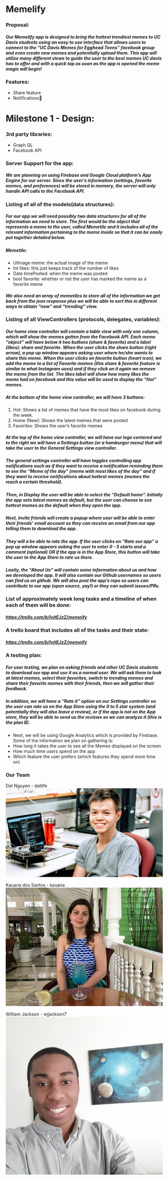 # Memelify



### Proposal:

##### Our Memelify app is designed to bring the hottest trendiest memes to UC Davis students using an easy to use interface that allows users to connect to the “UC Davis Memes for Egghead Teens” facebook group and even create new memes and potentially upload them. This app will utilize many different views to guide the user to the best memes UC davis has to offer and with a quick tap as soon as the app is opened the meme magic will begin!

### Features:
- Share feature
- Notifications

# Milestone 1 - Design:


### 3rd party libraries:
- Graph QL
- Facebook API

### Server Support for the app:
##### We are planning on using Firebase and Google Cloud platform’s App Engine for our server. Since the user’s information (settings, favorite memes, and preferences) will be stored in memory, the server will only handle API calls to the Facebook API.

### Listing of all of the models(data structures):
##### For our app we will need possibly two data structures for all of the information we need to store. The first would be the object that represents a meme to the user, called Memetile and it includes all of the relevant information pertaining to the meme inside so that it can be easily put together detailed below.
##### Memetile: 
- UIImage meme: the actual image of the meme
- Int likes: this just keeps track of the number of likes
- Date timePosted: when the meme was posted
- bool favorite: whether or not the user has marked the meme as a favorite meme

##### We also need an array of memetiles to store all of the information we get back from the json response plus we will be able to sort this in different ways to obtain “new” and “trending” view.

### Listing of all ViewControllers (protocols, delegates, variables):

##### Our home view controller will contain a table view with only one column, which will show the memes gotten from the Facebook API. Each meme “object” will have below it two buttons (share & favorite) and a label (likes): share and favorite. When the user clicks the share button (right arrow), a pop up window appears asking user where he/she wants to share this meme. When the user clicks on favorite button (heart icon), we add the meme to a list of Favorite memes (this share & favorite feature is similar to what Instagram uses) and if they click on it again we remove the meme from the list. The likes label will show how many likes the meme had on facebook and this value will be used to display the “Hot” memes.

##### At the bottom of the home view controller, we will have 3 buttons: 
1. Hot: Shows a list of memes that have the most likes on facebook during the week.
2. Home (New): Shows the latest memes that were posted
3. Favorites: Shows the user’s favorite memes

##### At the top of the home view controller, we will have our logo centered and to the right we will have a Settings button (or a hamburger menu) that will take the user to the General Settings view controller.

##### The general settings controller will have toggles controlling app notifications such as if they want to receive a notification reminding them to see the “Meme of the day” (meme with most likes of the day” and if they want to receive notifications about hottest memes (memes the reach a certain threshold).
##### Then, in Display the user will be able to select the “Default home”. Initially the app sets latest memes as default, but the user can choose to see  hottest memes as the default when they open the app. 
##### Next, invite friends will create a popup where user will be able to enter their friends’ email account so they can receive an email from our app telling them to download the app. 
##### They will a be able to rate the app. If the user clicks on “Rate our app” a pop up window appears asking the user to enter 0 - 5 starts and a comment (optional) OR if the app is in the App Store, this button will take the user to the App Store to rate us there.
##### Lastly, the “About Us” will contain some information about us and how we developed the app. It will also contain our Github usernames so users can find us on github. We will also post the app’s repo so users can contribute to our app (open source, yay!) or they can submit issues/PRs.
 
### List of approximately week long tasks and a timeline of when each of them will be done:
##### https://trello.com/b/IvjtEJzZ/memeify

### A trello board that includes all of the tasks and their state:
##### https://trello.com/b/IvjtEJzZ/memeify


### A testing plan:
##### For user testing, we plan on asking friends and other UC Davis students to download our app and use it as a normal user. We will ask them to look at latest memes, select their favorites, switch to trending memes and share their favorite memes with their friends, then we will gather their feedback.
##### In addition, we will have a “Rate it” option on our Settings controller so the user can rate us on the App Store using the 0 to 5 star system (and potentially they will also leave a review), or if the app is not on the App store, they will be able to send us the reviews so we can analyze it (this is the plan B).
- Next, we will be using Google Analytics which is provided by Firebase. Some of the information we plan on gathering is:
- How long it takes the user to see all the Memes displayed on the screen
- How much time users spend on the app
- Which feature the user prefers (which features they spend more time on)

### Our Team
Dat Nguyen - datlife ![pic](https://github.com/ECS189E/Memelify/blob/master/dat.jpg)

Kauana dos Santos - kauana ![pic](https://github.com/ECS189E/Memelify/blob/master/kau.jpg)

William Jackson - wjjackson7 ![pic](https://github.com/ECS189E/Memelify/blob/master/will.jpg)
